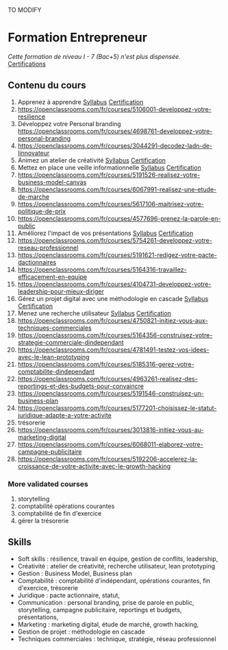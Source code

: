 TO MODIFY

# Formation Entrepreneur
*Cette formation de niveau I - 7 (Bac+5) n'est plus dispensée.*  
[Certifications](https://github.com/s-manguy/diploma/blob/main/ENTREPRENEUR/sandrine-manguy-certifications-Entrepreneur.png)

## Contenu du cours
1. Apprenez à apprendre [Syllabus](https://openclassrooms.com/fr/courses/4312781-apprenez-a-apprendre) [Certification]()  
1. https://openclassrooms.com/fr/courses/5106001-developpez-votre-resilience 
2. Développez votre Personal branding  https://openclassrooms.com/fr/courses/4698761-developpez-votre-personal-branding
3. https://openclassrooms.com/fr/courses/3044291-decodez-ladn-de-linnovateur  
4. Animez un atelier de créativité [Syllabus](https://openclassrooms.com/fr/courses/4421146-animez-un-atelier-de-creativite) [Certification]()   
5. Mettez en place une veille informationnelle [Syllabus](https://openclassrooms.com/fr/courses/4805776-mettez-en-place-un-systeme-de-veille-informationnelle) [Certification]() 
6. https://openclassrooms.com/fr/courses/5191526-realisez-votre-business-model-canvas  
7. https://openclassrooms.com/fr/courses/6067991-realisez-une-etude-de-marche  
8. https://openclassrooms.com/fr/courses/5617106-maitrisez-votre-politique-de-prix  
9. https://openclassrooms.com/fr/courses/4577696-prenez-la-parole-en-public  
10. Améliorez l'impact de vos présentations [Syllabus](https://openclassrooms.com/fr/courses/3013891-ameliorez-limpact-de-vos-presentations) [Certification]()   
11. https://openclassrooms.com/fr/courses/5754261-developpez-votre-reseau-professionnel  
12. https://openclassrooms.com/fr/courses/5191621-redigez-votre-pacte-dactionnaires  
13. https://openclassrooms.com/fr/courses/5164316-travaillez-efficacement-en-equipe  
14. https://openclassrooms.com/fr/courses/4104731-developpez-votre-leadership-pour-mieux-diriger  
15. Gérez un projet digital avec une méthodologie en cascade [Syllabus](https://openclassrooms.com/fr/courses/4296701-gerez-un-projet-digital-avec-une-methodologie-en-cascade) [Certification]()  
16. Menez une recherche utilisateur [Syllabus](https://openclassrooms.com/fr/courses/5192236-menez-une-recherche-utilisateur) [Certification]()   
17. https://openclassrooms.com/fr/courses/4750821-initiez-vous-aux-techniques-commerciales  
18. https://openclassrooms.com/fr/courses/5164356-construisez-votre-strategie-commerciale-dindependant  
19. https://openclassrooms.com/fr/courses/4781491-testez-vos-idees-avec-le-lean-prototyping  
20. https://openclassrooms.com/fr/courses/5185316-gerez-votre-comptabilite-dindependant  
21. https://openclassrooms.com/fr/courses/4963261-realisez-des-reportings-et-des-budgets-pour-convaincre  
22. https://openclassrooms.com/fr/courses/5191546-construisez-un-business-plan  
23. https://openclassrooms.com/fr/courses/5177201-choisissez-le-statut-juridique-adapte-a-votre-activite  
24. trésorerie 
25. https://openclassrooms.com/fr/courses/3013816-initiez-vous-au-marketing-digital  
26. https://openclassrooms.com/fr/courses/6068011-elaborez-votre-campagne-publicitaire  
27. https://openclassrooms.com/fr/courses/5192206-accelerez-la-croissance-de-votre-activite-avec-le-growth-hacking  

### More validated courses
1. storytelling
2. comptabilité opérations courantes
3. comptabilité de fin d'exercice
4. gérer la trésorerie

## Skills
* Soft skills : résilience, travail en équipe, gestion de conflits, leadership,
* Créativité :  atelier de créativité, recherche utilisateur, lean prototyping
* Gestion : Business Model, Business plan
* Comptabilité : comptabilité d'indépendant, opérations courantes, fin d'exercice, trésorerie
* Juridique : pacte actionnaire, statut, 
* Communication : personal branding, prise de parole en public, storytelling, campagne publicitaire, reportings et budgets, présentations, 
* Marketing : marketing digital, étude de marché, growth hacking,  
* Gestion de projet : méthodologie en cascade
* Techniques commerciales : technique, stratégie, réseau professionnel
